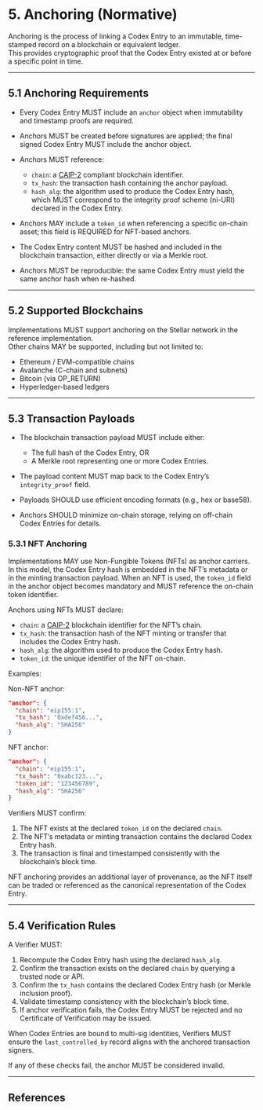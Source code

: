 # 5. Anchoring (Normative)

Anchoring is the process of linking a Codex Entry to an immutable, time-stamped record on a blockchain or equivalent ledger.  
This provides cryptographic proof that the Codex Entry existed at or before a specific point in time.

---

## 5.1 Anchoring Requirements

- Every Codex Entry MUST include an `anchor` object when immutability and timestamp proofs are required.  
- Anchors MUST be created before signatures are applied; the final signed Codex Entry MUST include the anchor object.  
- Anchors MUST reference:
  - `chain`: a [CAIP-2] compliant blockchain identifier.
  - `tx_hash`: the transaction hash containing the anchor payload.
  - `hash_alg`: the algorithm used to produce the Codex Entry hash, which MUST correspond to the integrity proof scheme (ni-URI) declared in the Codex Entry.
- Anchors MAY include a `token_id` when referencing a specific on-chain asset; this field is REQUIRED for NFT-based anchors.

- The Codex Entry content MUST be hashed and included in the blockchain transaction, either directly or via a Merkle root.  
- Anchors MUST be reproducible: the same Codex Entry must yield the same anchor hash when re-hashed.  

---

## 5.2 Supported Blockchains

Implementations MUST support anchoring on the Stellar network in the reference implementation.  
Other chains MAY be supported, including but not limited to:

- Ethereum / EVM-compatible chains  
- Avalanche (C-chain and subnets)  
- Bitcoin (via OP_RETURN)  
- Hyperledger-based ledgers  

---

## 5.3 Transaction Payloads

- The blockchain transaction payload MUST include either:
  - The full hash of the Codex Entry, OR  
  - A Merkle root representing one or more Codex Entries.  

- The payload content MUST map back to the Codex Entry’s `integrity_proof` field.  
- Payloads SHOULD use efficient encoding formats (e.g., hex or base58).  
- Anchors SHOULD minimize on-chain storage, relying on off-chain Codex Entries for details.  

### 5.3.1 NFT Anchoring

Implementations MAY use Non-Fungible Tokens (NFTs) as anchor carriers.
In this model, the Codex Entry hash is embedded in the NFT’s metadata or in the minting transaction payload.
When an NFT is used, the `token_id` field in the anchor object becomes mandatory and MUST reference the on-chain token identifier.

Anchors using NFTs MUST declare:

- `chain`: a [CAIP-2] blockchain identifier for the NFT’s chain.
- `tx_hash`: the transaction hash of the NFT minting or transfer that includes the Codex Entry hash.
- `hash_alg`: the algorithm used to produce the Codex Entry hash.
- `token_id`: the unique identifier of the NFT on-chain.

Examples:

Non-NFT anchor:

```json
"anchor": {
  "chain": "eip155:1",
  "tx_hash": "0xdef456...",
  "hash_alg": "SHA256"
}
```

NFT anchor:

```json
"anchor": {
  "chain": "eip155:1",
  "tx_hash": "0xabc123...",
  "token_id": "123456789",
  "hash_alg": "SHA256"
}
```

Verifiers MUST confirm:

1. The NFT exists at the declared `token_id` on the declared `chain`.  
2. The NFT’s metadata or minting transaction contains the declared Codex Entry hash.  
3. The transaction is final and timestamped consistently with the blockchain’s block time.  

NFT anchoring provides an additional layer of provenance, as the NFT itself can be traded or referenced as the canonical representation of the Codex Entry.

---

## 5.4 Verification Rules

A Verifier MUST:

1. Recompute the Codex Entry hash using the declared `hash_alg`.  
2. Confirm the transaction exists on the declared `chain` by querying a trusted node or API.  
3. Confirm the `tx_hash` contains the declared Codex Entry hash (or Merkle inclusion proof).  
4. Validate timestamp consistency with the blockchain’s block time.  
5. If anchor verification fails, the Codex Entry MUST be rejected and no Certificate of Verification may be issued.

When Codex Entries are bound to multi-sig identities, Verifiers MUST ensure the `last_controlled_by` record aligns with the anchored transaction signers.

If any of these checks fail, the anchor MUST be considered invalid.

---

## References

[CAIP-2]: https://github.com/ChainAgnostic/CAIPs/blob/master/CAIPs/caip-2.md